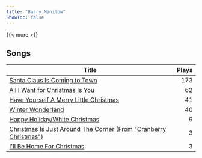 ```yaml
---
title: "Barry Manilow"
ShowToc: false
---
```


{{< more >}}

## Songs
Title | Plays 
----- | -----: 
[Santa Claus Is Coming to Town](/songs/santa-claus-is-coming-to-town) | 173
[All I Want for Christmas Is You](/songs/all-i-want-for-christmas-is-you) | 62
[Have Yourself A Merry Little Christmas](/songs/have-yourself-a-merry-little-christmas) | 41
[Winter Wonderland](/songs/winter-wonderland) | 40
[Happy Holiday/White Christmas](/songs/happy-holidaywhite-christmas) | 9
[Christmas Is Just Around The Corner (From "Cranberry Christmas")](/songs/christmas-is-just-around-the-corner-from-cranberry-christmas) | 3
[I'll Be Home For Christmas](/songs/ill-be-home-for-christmas) | 3

